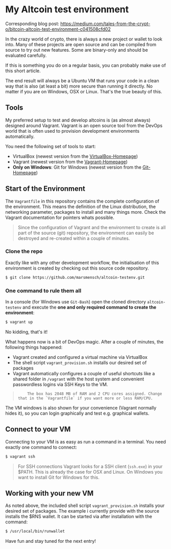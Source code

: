 # My Altcoin test environment
Corresponding blog post:
https://medium.com/tales-from-the-crypt-o/bitcoin-altcoin-test-environment-c041508cfd02

In the crazy world of crypto, there is always a new project or wallet to look into. Many of these projects are open source and can be compiled from source to try out new features. Some are binary-only and should be evaluated carefully.

If this is something you do on a regular basis, you can probably make use of this short article.

The end result will always be a Ubuntu VM that runs your code in a clean way that is also (at least a bit) more secure than running it directly. No matter if you are on Windows, OSX or Linux. That's the true beauty of this.

## Tools
My preferred setup to test and develop altcoins is (as almost always) designed around Vagrant. Vagrant is an open source tool from the DevOps world that is often used to provision development environments automatically. 

You need the following set of tools to start:  

* VirtualBox (newest version from the [VirtualBox-Homepage])
* Vagrant (newest version from the [Vagrant-Homepage])
* **Only on Windows**: Git for Windows (newest version from the [Git-Homepage])

## Start of the Environment
The `Vagrantfile` in this repository contains the complete configuration of the environment. This means the definition of the Linux distribution, the networking parameter, packages to install and many things more. Check the Vagrant documentation for pointers whats possible.

> Since the configuration of Vagrant and the environment to create is all part of the source (git) repository, the environment can easily be destroyed and re-created within a couple of minutes.

### Clone the repo
Exactly like with any other development workflow,  the initialisation of this environment is created by checking out this source code repository.
```sh
$ git clone https://github.com/marsmensch/altcoin-testenv.git
```

### One command to rule them all
In a console (for Windows use `Git-Bash`) open the cloned directory `altcoin-testenv` and execute the **one and only required command to create the environment**:

```sh
$ vagrant up
```

No kidding, that's it!

What happens now is a bit of DevOps magic. After a couple of minutes, the following things happened:

* Vagrant created and configured a virtual machine via VirtualBox
* The shell script `vagrant_provision.sh` installs our desired set of packages
* Vagrant automatically configures a couple of useful shortcuts like a shared folder in `/vagrant` with the host system and convenient passwordless logins via SSH Keys to the VM. 

>         The box has 2048 MB of RAM and 2 CPU cores assigned. Change that in the `Vagrantfile` if you want more or less RAM/CPU.

The VM windows is also shown for your convenience (Vagrant normally hides it), so you can login graphically and test e.g. graphical wallets.

## Connect to your VM
Connecting to your VM is as easy as run a command in a terminal. You need exactly one command to connect:

```sh
$ vagrant ssh
```

> For SSH connections Vagrant looks for a SSH client (`ssh.exe`) in your $PATH. This is already the case for OSX and Linux. On Windows you want to install Git for Windows for this.

## Working with your new VM
As noted above, the included shell script `vagrant_provision.sh` installs your desired set of packages. The example i currently provide with the source installs the $RNS wallet. It can be started via after installation with the command: 

```sh
$ /usr/local/bin/runwallet
``` 

Have fun and stay tuned for the next entry!

[Git-Homepage]: <https://github.com/git-for-windows/git/releases/latest>
[VirtualBox-Homepage]: <https://www.virtualbox.org/wiki/Downloads>
[Vagrant-Homepage]: <https://www.vagrantup.com/downloads.html>
[MaibornWolff-Git]: <http://git.maibornwolff.de/mwea/ADEmployeeService>
